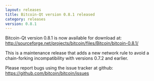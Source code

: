 ```yaml
---
layout: releases
title: Bitcoin-Qt version 0.8.1 released
category: releases
version: 0.8.1
---
```

Bitcoin-Qt version 0.8.1 is now available for download at:
<http://sourceforge.net/projects/bitcoin/files/Bitcoin/bitcoin-0.8.1/>

This is a maintenance release that adds a new network rule to avoid
a chain-forking incompatibility with versions 0.7.2 and earlier.

Please report bugs using the issue tracker at github:
<https://github.com/bitcoin/bitcoin/issues>
